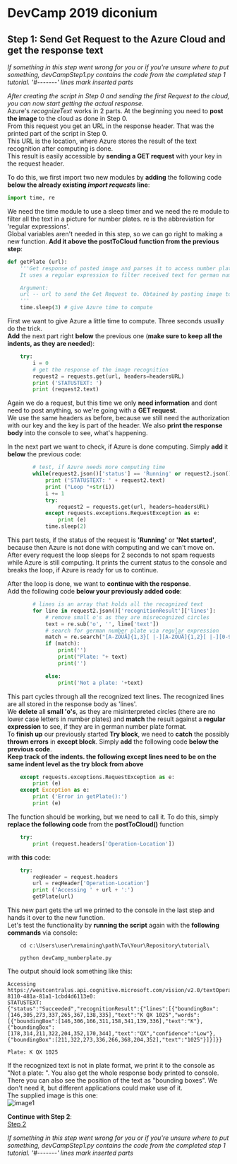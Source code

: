 # DevCamp 2019 diconium

## Step 1: Send Get Request to the Azure Cloud and get the response text

*If something in this step went wrong for you or if you're unsure where to put something, devCampStep1.py contains the code from the completed step 1 tutorial.*
 *'#-------' lines mark inserted parts*

*After creating the script in Step 0 and sending the first Request to the cloud, you can now start getting the actual response.*  
Azure's *recognizeText* works in 2 parts. At the beginning you need to **post the image** to the cloud as done in Step 0.  
From this request you get an URL in the response header. That was the printed part of the script in Step 0.  
This URL is the location, where Azure stores the result of the text recognition after computing is done.  
This result is easily accessible by **sending a GET request** with your key in the request header.  

To do this, we first import two new modules by **adding** the following code **below the already existing *import requests* line**:  

```python
import time, re
```

We need the time module to use a sleep timer and we need the re module to filter all the text in a picture for number plates.
re is the abbreviation for 'regular expressions'.  
Global variables aren't needed in this step, so we can go right to making a new function. **Add it above the postToCloud function from the previous step**:  

```python
def getPlate (url):
    '''Get response of posted image and parses it to access number plate text.
    It uses a regular expression to filter received text for german number plates.

    Argument:
    url -- url to send the Get Request to. Obtained by posting image to Azure Cloud.
    '''
    time.sleep(3) # give Azure time to compute

```

First we want to give Azure a little time to compute. Three seconds usually do the trick.  
**Add** the next part right **below** the previous one (**make sure to keep all the indents, as they are needed**):  

```python
    try:
        i = 0
        # get the response of the image recognition
        request2 = requests.get(url, headers=headersURL)
        print ('STATUSTEXT: ')
        print (request2.text)
```

Again we do a request, but this time we only **need information** and dont need to post anything, so we're going with a **GET request**.  
We use the same headers as before, because we still need the authorization with our key and the key is part of the header. We also **print the response body** into the console to see, what's happening.  

In the next part we want to check, if Azure is done computing. Simply **add** it **below** the previous code:  

```python
        # test, if Azure needs more computing time
        while(request2.json()['status'] == 'Running' or request2.json()['status'] == 'Not started'):
            print ('STATUSTEXT: ' + request2.text)
            print ("Loop "+str(i))
            i += 1
            try:
                request2 = requests.get(url, headers=headersURL)
            except requests.exceptions.RequestException as e:
                print (e)
            time.sleep(2)
```

This part tests, if the status of the request is **'Running'** or **'Not started'**, because then Azure is not done with computing and we can't move on.
After every request the loop sleeps for 2 seconds to not spam requests while Azure is still computing.
It prints the current status to the console and breaks the loop, if Azure is ready for us to continue.  

After the loop is done, we want to **continue with the response**.  
Add the following code **below your previously added code**:  

```python
        # lines is an array that holds all the recognized text
        for line in request2.json()['recognitionResult']['lines']:
            # remove small o's as they are misrecognized circles
            text = re.sub('o', '', line['text'])
            # search for german number plate via regular expression
            match = re.search("[A-ZÖÜÄ]{1,3}[ |-][A-ZÖÜÄ]{1,2}[ |-][0-9]{1,4}[E|H]?", text)
            if (match):
                print('')
                print("Plate: "+ text)
                print('')

            else:
                print('Not a plate: '+text)

```

This part cycles through all the recognized text lines. The recognized lines are all stored in the response body as 'lines'.  
We **delete** all **small 'o's**, as they are misinterpreted circles (there are no lower case letters in number plates) and **match** the result against a **regular expression** to see, if they are in german number plate format.  
To **finish up** our previously started **Try block**, we need to **catch** the possibly **thrown errors** in **except block**. Simply **add** the following code **below the previous code**.  
**Keep track of the indents. the following except lines need to be on the same indent level as the try block from above**

```python
    except requests.exceptions.RequestException as e:
        print (e)
    except Exception as e:
        print ('Error in getPlate():')
        print (e)
```

The function should be working, but we need to call it. To do this, simply **replace the following code** from the **postToCloud()** function

```python
    try:
        print (request.headers['Operation-Location'])
```

with **this** code:  

```python
    try:
        reqHeader = request.headers
        url = reqHeader['Operation-Location']
        print ('Accessing ' + url + ':')
        getPlate(url)

```

This new part gets the url we printed to the console in the last step and hands it over to the new function.  
Let's test the functionality by **running the script** again with the **following commands** via console:  

```
    cd c:\Users\user\remaining\path\To\Your\Repository\tutorial\

    python devCamp_numberplate.py
```

The output should look something like this:  

```
Accessing https://westcentralus.api.cognitive.microsoft.com/vision/v2.0/textOperations/94b4e808-8110-481a-81a1-1cbd4d6113e0:
STATUSTEXT:
{"status":"Succeeded","recognitionResult":{"lines":[{"boundingBox":[146,305,273,337,265,367,138,335],"text":"K QX 1025","words":[{"boundingBox":[146,306,166,311,158,341,139,336],"text":"K"},{"boundingBox":[178,314,211,322,204,352,170,344],"text":"QX","confidence":"Low"},{"boundingBox":[211,322,273,336,266,368,204,352],"text":"1025"}]}]}}

Plate: K QX 1025
```

If the recognized text is not in plate format, we print it to the console as "Not a plate: ". You also get the whole response body printed to console. There you can also see the position of the text as "bounding boxes". We don't need it, but different applications could make use of it.  
The supplied image is this one:  
![image1](https://raw.githubusercontent.com/volkerhielscher/netnei/master/complete/images/bild1.jpg)  

**Continue with Step 2**:  
[Step 2](https://github.com/volkerhielscher/netnei/blob/master/tutorial/step_2/)

*If something in this step went wrong for you or if you're unsure where to put something, devCampStep1.py contains the code from the completed step 1 tutorial.*
 *'#-------' lines mark inserted parts*